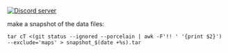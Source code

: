 [![Discord server](https://discordapp.com/api/guilds/516841820567896064/widget.png?style=shield)](https://bhop.rip/discord)

make a snapshot of the data files:
```
tar cT <(git status --ignored --porcelain | awk -F'!! ' '{print $2}') --exclude='maps' > snapshot_$(date +%s).tar
```
